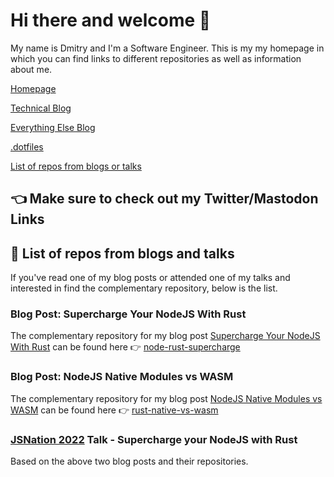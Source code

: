# Hi there and welcome 👋

My name is Dmitry and I'm a Software Engineer.
This is my my homepage in which you can find links to different repositories as well as information about me.

[Homepage](https://www.kudmitry.com/)

[Technical Blog](https://www.yieldcode.blog/)

[Everything Else Blog](https://www.jikokaizen.blog/)


[.dotfiles](https://github.com/skwee357/dotfiles)


[List of repos from blogs or talks](#list-of-repos-from-blogs-and-talks)

## 👈 Make sure to check out my Twitter/Mastodon Links

## 📝 List of repos from blogs and talks
If you've read one of my blog posts or attended one of my talks and interested in find the complementary repository, below is the list.

### Blog Post: Supercharge Your NodeJS With Rust
The complementary repository for my blog post [Supercharge Your NodeJS With Rust](https://yieldcode.blog/supercharge-nodejs-with-rust/) can be found here 👉 [node-rust-supercharge](https://github.com/skwee357/node-rust-supercharge)

### Blog Post: NodeJS Native Modules vs WASM
The complementary repository for my blog post [NodeJS Native Modules vs WASM](https://yieldcode.blog/native-rust-wasm/) can be found here 👉 [rust-native-vs-wasm](https://github.com/skwee357/rust-native-vs-wasm)

### [JSNation 2022](https://jsnation.com/) Talk - Supercharge your NodeJS with Rust
Based on the above two blog posts and their repositories.

